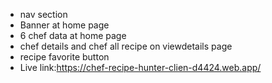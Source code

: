 * nav section
* Banner at home page
* 6 chef data at home page
* chef details and chef all recipe on viewdetails page
* recipe favorite button
* Live link:https://chef-recipe-hunter-clien-d4424.web.app/